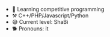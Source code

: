 - 🌱 Learning competitive programming
- ⚒️ C++/PHP/Javascript/Python
- 😅 Current level: ShaBi
- 🐕 Pronouns: it
